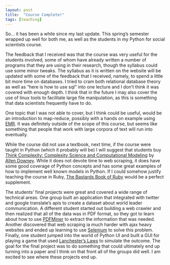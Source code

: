 ```yaml
---
layout: post
title:  "Course Complete!"
tags: [teaching]
---
```


So… it has been a while since my last update.  This spring’s semester wrapped up well for both me, as well as the students in my Python for social scientists course.

The feedback that I received was that the course was very useful for the students involved, some of whom have already written a number of programs that they are using in their research, though the syllabus could use some minor tweaks.  The syllabus as it is written on the website will be updated with some of the feedback that I received, namely, to spend a little bit more time on databases.  I tried to cram both relational database theory as well as “here is how to use sql” into one lecture and I don’t think it was covered with enough depth.  I  think that in the future I may also cover the use of linux tools to facilitate large file manipulation, as this is something that data scientists frequently have to do.

One topic that I was not able to cover, but I think could be useful, would be an introduction to map-reduce, possibly with a hands on example using [EMR](http://aws.amazon.com/elasticmapreduce/).  It was definitely outside of the scope of this course, but seems like something that people that work with large corpora of text will run into eventually.

While the course did not use a textbook, next time, if the course were taught in Python (which it probably will be) I will suggest that students buy [Think Complexity: Complexity Science and Computational Modeling](http://www.amazon.com/Think-Complexity-Science-Computational-Modeling/dp/1449314635) by [Allen Downey](http://allendowney.blogspot.com/).  While it does not devote time to web scraping, it does have some good coverage of Python concepts and has some great examples of how to implement well known models in Python.  If I could somehow justify teaching the course in Ruby, [The Bastards Book of Ruby](http://ruby.bastardsbook.com/) would be a perfect supplement.

The students’ final projects were great and covered a wide range of technical areas.  One group built an application that integrated with twitter and google translate’s apis to create a dataset about world leader communication.  A different student started out building a web crawler and then realized that all of the data was in PDF format, so they got to learn about how to use [PDFMiner](http://www.unixuser.org/~euske/python/pdfminer/index.html) to extract the information that was needed.  Another discovered that web scraping ia much harder with ajax heavy websites and ended up learning to use [Selenium](http://www.seleniumhq.org/) to solve this problem.  Finally, one student jumped into the world of Python UI and built a GUI for playing a game that used [Lanchester’s Laws](http://en.wikipedia.org/wiki/Lanchester's_laws) to simulate the outcome.  The goal for the final project was to do something that could ultimately end up turning into a paper and I think on that front all of the groups did well.  I am excited to see where these projects end up.